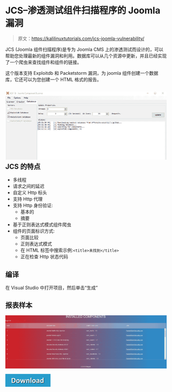 # JCS–渗透测试组件扫描程序的 Joomla 漏洞

> 原文：<https://kalilinuxtutorials.com/jcs-joomla-vulnerability/>

JCS (Joomla 组件扫描程序)是专为 Joomla CMS 上的渗透测试而设计的，可以帮助您处理最新的组件漏洞和利用。数据库可以从几个资源中更新，并且已经实现了一个爬虫来查找组件和组件的链接。

这个版本支持 Exploitdb 和 Packetstorm 漏洞，为 joomla 组件创建一个数据库，它还可以为您创建一个 HTML 格式的报告。

## [![](img/4763e65afa030f2a67084db32bd1c89c.png)](JCS)**JCS 的特点**

*   多线程
*   请求之间的延迟
*   自定义 Http 标头
*   支持 Http 代理
*   支持 Http 身份验证:
    *   基本的
    *   摘要
*   基于正则表达式模式组件爬虫
*   组件的页面标识方式:
    *   页面比较
    *   正则表达式模式
    *   在 HTML 标签中搜索示例:`<title>未找到</title>`
    *   正在检查 Http 状态代码

## **编译**

在 Visual Studio 中打开项目，然后单击“生成”

## **报表样本**

![](img/9bbfbb64717cd496cbe9a7bbb9f86763.png)

[![](img/d861a9096555aeb1980fc054015933d7.png)](https://github.com/TheM4hd1/JCS)